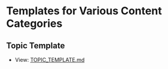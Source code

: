 # Templates for Various Content Categories

## Topic Template

- View: [TOPIC_TEMPLATE.md](./TOPIC_TEMPLATE.md)
